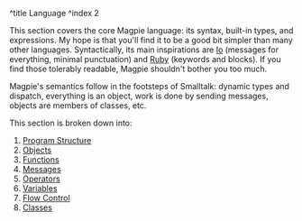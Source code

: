 ^title Language
^index 2

This section covers the core Magpie language: its syntax, built-in types, and expressions. My hope is that you'll find it to be a good bit simpler than many other languages. Syntactically, its main inspirations are [Io](http://www.iolanguage.com/) (messages for everything, minimal punctuation) and [Ruby](http://www.ruby-lang.org/en/) (keywords and blocks). If you find those tolerably readable, Magpie shouldn't bother you too much.

Magpie's semantics follow in the footsteps of Smalltalk: dynamic types and
dispatch, everything is an object, work is done by sending messages, objects are
members of classes, etc.

This section is broken down into:

1. [Program Structure](language/program-structure.html)
1. [Objects](language/objects.html)
1. [Functions](language/functions.html)
1. [Messages](language/messages.html)
1. [Operators](language/operators.html)
1. [Variables](language/variables.html)
1. [Flow Control](language/flow-control.html)
1. [Classes](language/classes.html)
